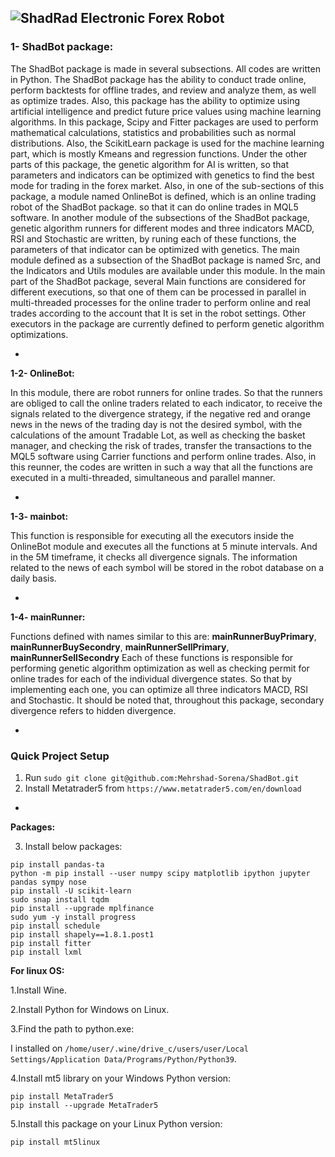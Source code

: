 ![ShadRad Electronic](https://www.shadrad.ir/wp-content/uploads/2021/11/Shadrad1-1.png)
Forex Robot
-

### 1- ShadBot package:

The ShadBot package is made in several subsections. All codes are written in Python. The ShadBot package has the ability to conduct trade online, perform backtests for offline trades, and review and analyze them, as well as optimize trades. Also, this package has the ability to optimize using artificial intelligence and predict future price values using machine learning algorithms.
In this package, Scipy and Fitter packages are used to perform mathematical calculations, statistics and probabilities such as normal distributions. Also, the ScikitLearn package is used for the machine learning part, which is mostly Kmeans and regression functions. Under the other parts of this package, the genetic algorithm for AI is written, so that parameters and indicators can be optimized with genetics to find the best mode for trading in the forex market. Also, in one of the sub-sections of this package, a module named OnlineBot is defined, which is an online trading robot of the ShadBot package. so that it can do online trades  in MQL5 software. In another module of the subsections of the ShadBot package, genetic algorithm runners for different modes and three indicators MACD, RSI and Stochastic are written, by runing each of these functions, the parameters of that indicator can be optimized with genetics.
The main module defined as a subsection of the ShadBot package is named Src, and the Indicators and Utils modules are available under this module. In the main part of the ShadBot package, several Main functions are considered for different executions, so that one of them can be processed in parallel in multi-threaded processes for the online trader to perform online and real trades according to the account that It is set in the robot settings. Other executors in the package are currently defined to perform genetic algorithm optimizations.

-
**1-2- OnlineBot:**

In this module, there are robot runners for online trades. So that the runners are obliged to call the online traders related to each indicator, to receive the signals related to the divergence strategy, if the negative red and orange news in the news of the trading day is not the desired symbol, with the calculations of the amount Tradable Lot, as well as checking the basket manager, and checking the risk of trades, transfer the transactions to the MQL5 software using Carrier functions and perform online trades. Also, in this reunner, the codes are written in such a way that all the functions are executed in a multi-threaded, simultaneous and parallel manner.

-
**1-3- __mainbot__:**

This function is responsible for executing all the executors inside the OnlineBot module and executes all the functions at 5 minute intervals. And in the 5M timeframe, it checks all divergence signals. The information related to the news of each symbol will be stored in the robot database on a daily basis.

-
**1-4- __mainRunner__:**

Functions defined with names similar to this are: __mainRunnerBuyPrimary__, __mainRunnerBuySecondry__, __mainRunnerSellPrimary__, __mainRunnerSellSecondry__
Each of these functions is responsible for performing genetic algorithm optimization as well as checking permit for online trades for each of the individual divergence states. So that by implementing each one, you can optimize all three indicators MACD, RSI and Stochastic.
It should be noted that, throughout this package, secondary divergence refers to hidden divergence.

-

### Quick Project Setup
1. Run `sudo git clone git@github.com:Mehrshad-Sorena/ShadBot.git`
2. Install Metatrader5 from `https://www.metatrader5.com/en/download`

-

**Packages:**

3. Install below packages:

```
pip install pandas-ta
python -m pip install --user numpy scipy matplotlib ipython jupyter pandas sympy nose
pip install -U scikit-learn
sudo snap install tqdm
pip install --upgrade mplfinance
sudo yum -y install progress
pip install schedule
pip install shapely==1.8.1.post1
pip install fitter
pip install lxml
```

**For linux OS:**

1.Install Wine.

2.Install Python for Windows on Linux.

3.Find the path to python.exe:

I installed on `/home/user/.wine/drive_c/users/user/Local Settings/Application Data/Programs/Python/Python39`.

4.Install mt5 library on your Windows Python version:

```
pip install MetaTrader5
pip install --upgrade MetaTrader5
```

5.Install this package on your Linux Python version:

```
pip install mt5linux
```